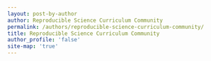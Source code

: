 ```yaml
---
layout: post-by-author
author: Reproducible Science Curriculum Community
permalink: /authors/reproducible-science-curriculum-community/
title: Reproducible Science Curriculum Community
author_profile: 'false'
site-map: 'true'
---
```

